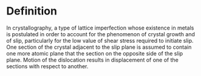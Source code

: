 # Definition

In crystallography, a type of lattice imperfection whose existence in
metals is postulated in order to account for the phenomenon of crystal
growth and of slip, particularly for the low value of shear stress
required to initiate slip. One section of the crystal adjacent to the
slip plane is assumed to contain one more atomic plane that the section
on the opposite side of the slip plane. Motion of the dislocation
results in displacement of one of the sections with respect to another.
